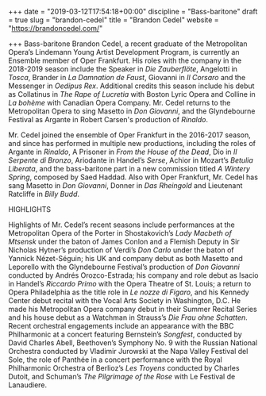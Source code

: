 +++
date = "2019-03-12T17:54:18+00:00"
discipline = "Bass-baritone"
draft = true
slug = "brandon-cedel"
title = "Brandon Cedel"
website = "https://brandoncedel.com/"

+++
Bass-baritone Brandon Cedel, a recent graduate of the Metropolitan Opera’s Lindemann Young Artist Development Program, is currently an Ensemble member of Oper Frankfurt. His roles with the company in the 2018-2019 season include the Speaker in _Die Zauberflöte_, Angelotti in _Tosca_, Brander in _La Damna­tion de Faust_, Giovanni in _Il Corsaro_ and the Messenger in _Oedipus Rex_. Additional credits this season include his debut as Collatinus in _The Rape of Lucretia_ with Boston Lyric Opera and Colline in _La bohème_ with Canadian Opera Company. Mr. Cedel returns to the Metropolitan Opera to sing Masetto in _Don Giovanni_, and the Glyndebourne Festival as Argante in Robert Carsen's production of _Rinaldo_.

Mr. Cedel joined the ensemble of Oper Frankfurt in the 2016-2017 season, and since has performed in multiple new productions, including the roles of Argante in _Rinaldo_, A Prisoner in _From the House of the Dead_, Dio in _Il Serpente di Bronzo_, Ariodante in Handel’s _Serse_, Achior in Mozart’s _Betulia Liberata_, and the bass-baritone part in a new commission titled _A Wintery Spring_, composed by Saed Haddad. Also with Oper Frankfurt, Mr. Cedel has sang Masetto in _Don Giovanni_, Donner in _Das Rheingold_ and Lieutenant Ratcliffe in _Billy Budd_.

HIGHLIGHTS

Highlights of Mr. Cedel’s recent seasons include performances at the Metropolitan Opera of the Porter in Shostakovich’s _Lady Macbeth of Mtsensk_ under the baton of James Conlon and a Flemish Deputy in Sir Nicholas Hytner’s production of Verdi’s _Don Carlo_ under the baton of Yannick Nézet-Séguin; his UK and company debut as both Masetto and Leporello with the Glyndebourne Festival’s production of _Don Giovanni_ conducted by Andrés Orozco-Estrada; his company and role debut as Isacio in Handel’s _Riccardo Primo_ with the Opera Theatre of St. Louis; a return to Opera Philadelphia as the title role in _Le nozze di Figaro_, and his Kennedy Center debut recital with the Vocal Arts Society in Washington, D.C. He made his Metropolitan Opera company debut in their Summer Recital Series and his house debut as a Watchman in Strauss’s _Die Frau ohne Schatten_. Recent orchestral engagements include an appearance with the BBC Philharmonic at a concert featuring Bernstein’s _Songfest_, conducted by David Charles Abell, Beethoven’s Symphony No. 9 with the Russian National Orchestra conducted by Vladimir Jurowski at the Napa Valley Festival del Sole, the role of Panthée in a concert performance with the Royal Philharmonic Orchestra of Berlioz’s _Les Troyens_ conducted by Charles Dutoit, and Schuman’s _The Pilgrimage of the Rose_ with Le Festival de Lanaudiere.